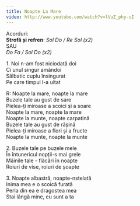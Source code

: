 ```yaml
---
title: Noapte La Mare
video: http://www.youtube.com/watch?v=lVuZ_phy-uI
---
```


Acorduri:  
**Strofă și refren**: *Sol Do / Re Sol (x2)*  
SAU  
*Do Fa / Sol Do (x2)*  

1\. Noi n-am fost niciodată doi  
Ci unul singur amândoi  
Sălbatic cuplu însingurat  
Pe care timpul l-a uitat  

R: Noapte la mare, noapte la mare  
Buzele tale au gust de sare  
Pielea-ți miroase a scoici și a soare  
Noapte la mare, noapte la mare  
Noapte la munte, noapte carpatină  
Buzele tale au gust de rășină  
Pielea-ți miroase a flori și a fructe  
Noapte la munte, noapte la munte  

2\. Buzele tale pe buzele mele  
În întunericul nopții-s mai grele  
Mâinile tale - flăcări în noapte  
Roiuri de vise, roiuri de șoapte  

3\. Noapte albastră, noapte-nstelată  
Inima mea e o scoică furată  
Perla din ea e dragostea mea  
Stai lângă mine, eu sunt a ta  
